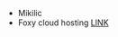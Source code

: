 - Mikilic
- Foxy cloud hosting [LINK](https://discord.gg/XgW2WUCghR)
<!---
Mikilicc/Mikilicc is a ✨ special ✨ repository because its `README.md` (this file) appears on your GitHub profile.
You can click the Preview link to take a look at your changes.
--->

